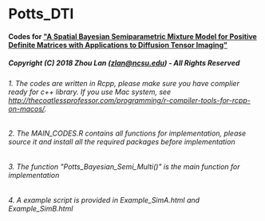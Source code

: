 # Potts_DTI
#### Codes for ["A Spatial Bayesian Semiparametric Mixture Model for Positive Definite Matrices with Applications to Diffusion Tensor Imaging"](https://www4.stat.ncsu.edu/~zlan/manuscript/Potts_Final.pdf)
##### Copyright (C) 2018 Zhou Lan (zlan@ncsu.edu) - All Rights Reserved
###### 1. The codes are written in Rcpp, please make sure you have complier ready for c++ library. If you use Mac system, see http://thecoatlessprofessor.com/programming/r-compiler-tools-for-rcpp-on-macos/.
###### 2. The MAIN_CODES.R contains all functions for implementation, please source it and install all the required packages before implementation
###### 3. The function "Potts_Bayesian_Semi_Multi()" is the main function for implementation
###### 4. A example script is provided in Example_SimA.html and Example_SimB.html
